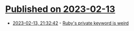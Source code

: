 # [Published on 2023-02-13](index.md)

* [2023-02-13, 21:32:42](https://lobste.rs/s/ys4nhu/ruby_s_private_keyword_is_weird) - [Ruby's private keyword is weird](https://blog.jez.io/ruby-private/)
